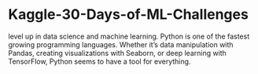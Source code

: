 # Kaggle-30-Days-of-ML-Challenges
level up in data science and machine learning.
Python is one of the fastest growing programming languages. Whether it’s data manipulation with Pandas, creating visualizations with Seaborn, or deep learning with TensorFlow, Python seems to have a tool for everything.

